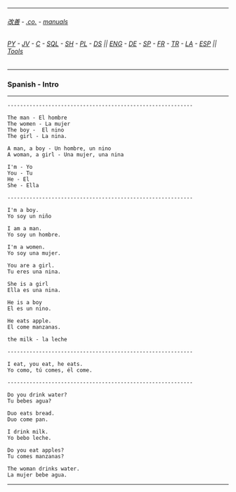 
---

###### [改善](https://github.com/ttltrk/0C/blob/master/README.MD) - [.co.](https://github.com/ttltrk/PRG/blob/master/CODING.MD) - [manuals](https://github.com/ttltrk/PRG/blob/master/MAN.MD)

###### [PY](https://github.com/ttltrk/PRG/blob/master/PY/DOC/PYF/PYF.MD) - [JV](https://github.com/ttltrk/PRG/blob/master/JAVA/JAVA.MD) - [C](https://github.com/ttltrk/PRG/blob/master/C/C.MD) - [SQL](https://github.com/ttltrk/DB/blob/master/SQL/DOC/OSM/OSQLM/SQLM/SQLM.MD) - [SH](https://github.com/ttltrk/ELSE/blob/master/M/UX/UX.MD) - [PL](https://github.com/ttltrk/PRG/blob/master/PERL/PL.MD) - [DS](https://github.com/ttltrk/ELSE/blob/master/DATA/DS/DS.MD) || [ENG](https://github.com/ttltrk/ELSE/blob/master/LAN/ENG/LE.MD) - [DE](https://github.com/ttltrk/ELSE/blob/master/LAN/GER/DUO_GER.MD) - [SP](https://github.com/ttltrk/ELSE/blob/master/LAN/SP/SP.MD) - [FR](https://github.com/ttltrk/ELSE/blob/master/LAN/FR/FR.MD) - [TR](https://github.com/ttltrk/ELSE/blob/master/LAN/TR/TR.MD) - [LA](https://github.com/ttltrk/ELSE/blob/master/LAN/LATIN/LATIN.MD) - [ESP](https://github.com/ttltrk/ELSE/blob/master/LAN/ESP/ESP.MD) || [Tools](https://github.com/ttltrk/ELSE/blob/master/M/TOOLS/TOOLS.MD)

---

<h3 id='^'>Spanish - Intro</h3>

---

```
-----------------------------------------------------------

The man - El hombre
The women - La mujer
The boy -  El nino
The girl - La nina.

A man, a boy - Un hombre, un nino
A woman, a girl - Una mujer, una nina

I'm - Yo
You - Tu
He - El
She - Ella

-----------------------------------------------------------

I'm a boy.
Yo soy un niño

I am a man.
Yo soy un hombre.

I'm a women.
Yo soy una mujer.

You are a girl.
Tu eres una nina.

She is a girl
Ella es una nina.

He is a boy
El es un nino.

He eats apple.
El come manzanas.
```

```
the milk - la leche

-----------------------------------------------------------

I eat, you eat, he eats.
Yo como, tú comes, él come.

-----------------------------------------------------------

Do you drink water?
Tu bebes agua?

Duo eats bread.
Duo come pan.

I drink milk.
Yo bebo leche.

Do you eat apples?
Tu comes manzanas?

The woman drinks water.
La mujer bebe agua.
```

---
